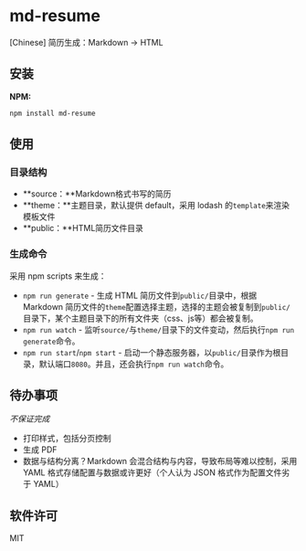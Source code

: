 # md-resume
[Chinese] 简历生成：Markdown -> HTML

## 安装

**NPM:**

```bash
npm install md-resume
```

## 使用

### 目录结构

- **source：**Markdown格式书写的简历
- **theme：**主题目录，默认提供 default，采用 lodash 的`template`来渲染模板文件
- **public：**HTML简历文件目录

### 生成命令

采用 npm scripts 来生成：

- `npm run generate` - 生成 HTML 简历文件到`public/`目录中，根据 Markdown 简历文件的`theme`配置选择主题，选择的主题会被复制到`public/`目录下，某个主题目录下的所有文件夹（css、js等）都会被复制。
- `npm run watch` - 监听`source/`与`theme/`目录下的文件变动，然后执行`npm run generate`命令。
- `npm run start`/`npm start` - 启动一个静态服务器，以`public/`目录作为根目录，默认端口`8080`。并且，还会执行`npm run watch`命令。

## 待办事项

*不保证完成*

- 打印样式，包括分页控制
- 生成 PDF
- 数据与结构分离？Markdown 会混合结构与内容，导致布局等难以控制，采用 YAML 格式存储配置与数据或许更好（个人认为 JSON 格式作为配置文件劣于 YAML）

## 软件许可

MIT
